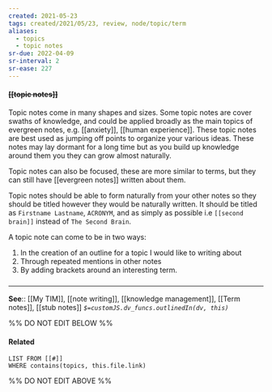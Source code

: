 ```yaml
---
created: 2021-05-23
tags: created/2021/05/23, review, node/topic/term 
aliases:
  - topics
  - topic notes
sr-due: 2022-04-09
sr-interval: 2
sr-ease: 227
---
```


#### <s class="topic-title">[[topic notes]]</s> 

Topic notes come in many shapes and sizes.
Some topic notes are cover swaths of knowledge, and could be applied broadly as the main topics of evergreen notes, e.g. [[anxiety]], [[human experience]].
These topic notes are best used as jumping off points to organize your various ideas. 
These notes may lay dormant for a long time but as you build up knowledge around them you they can grow almost naturally.

Topic notes can also be focused, these are more similar to terms, but they can still have [[evergreen notes]] written about them.

Topic notes should be able to form naturally from your other notes so they should be titled however they would be naturally written. It should be titled as `Firstname Lastname`, `ACRONYM`, and as simply as possible i.e `[[second brain]]` instead of `The Second Brain`.  

A topic note can come to be in two ways:
1. In the creation of an outline for a topic I would like to writing about
2. Through repeated mentions in other notes
3. By adding brackets around an interesting term.

### <hr class="footnote"/>

**See**:: [[My TIM]], [[note writing]], [[knowledge management]], [[Term notes]], [[stub notes]]
*`$=customJS.dv_funcs.outlinedIn(dv, this)`*

%% DO NOT EDIT BELOW %%

#### Related 
```dataview
LIST FROM [[#]]
WHERE contains(topics, this.file.link)
```
%% DO NOT EDIT ABOVE %%
